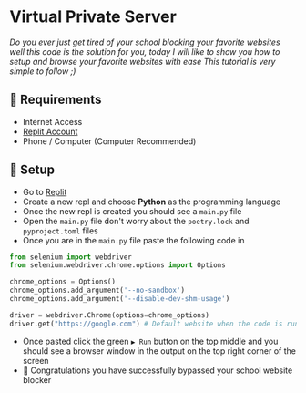 # Virtual Private Server
*Do you ever just get tired of your school blocking your favorite websites well this code is the solution for you, today I will like to show you how to setup and browse your favorite websites with ease*
*This tutorial is very simple to follow ;)*

## 📝 Requirements
* Internet Access
* [Replit Account](https://replit.com/signup)
* Phone / Computer (Computer Recommended)

## 💪 Setup
* Go to [Replit](https://replit.com)
* Create a new repl and choose **Python** as the programming language
* Once the new repl is created you should see a `main.py` file
* Open the `main.py` file don't worry about the `poetry.lock` and `pyproject.toml` files
* Once you are in the `main.py` file paste the following code in
```python
from selenium import webdriver
from selenium.webdriver.chrome.options import Options

chrome_options = Options()
chrome_options.add_argument('--no-sandbox')
chrome_options.add_argument('--disable-dev-shm-usage')

driver = webdriver.Chrome(options=chrome_options)
driver.get("https://google.com") # Default website when the code is running
```
* Once pasted click the green `▶️ Run` button on the top middle and you should see a browser window in the output on the top right corner of the screen
* 🎉 Congratulations you have successfully bypassed your school website blocker
